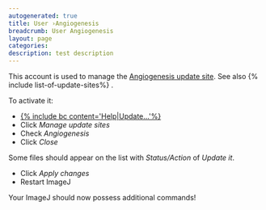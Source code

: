 ```yaml
---
autogenerated: true
title: User ›Angiogenesis
breadcrumb: User Angiogenesis
layout: page
categories: 
description: test description
---
```


This account is used to manage the [Angiogenesis update site](http://sites.imagej.net/Angiogenesis/). See also {% include list-of-update-sites%}
.

To activate it:

-   [{% include bc content='Help|Update...'%}](Update_Sites)
-   Click *Manage update sites*
-   Check *Angiogenesis*
-   Click *Close*

Some files should appear on the list with *Status/Action* of *Update it*.

-   Click *Apply changes*
-   Restart ImageJ

Your ImageJ should now possess additional commands!
